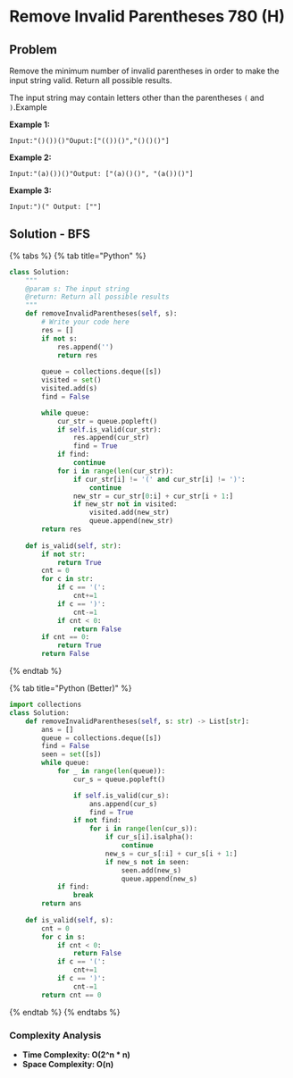 # Remove Invalid Parentheses 780 (H)

## Problem

Remove the minimum number of invalid parentheses in order to make the input string valid. Return all possible results.

The input string may contain letters other than the parentheses `(` and `)`.Example

**Example 1:**

```
Input:"()())()"Ouput:["(())()","()()()"]
```

**Example 2:**

```
Input:"(a)())()"Output: ["(a)()()", "(a())()"]
```

**Example 3:**

```
Input:")(" Output: [""]
```

## Solution - BFS

{% tabs %}
{% tab title="Python" %}
```python
class Solution:
    """
    @param s: The input string
    @return: Return all possible results
    """
    def removeInvalidParentheses(self, s):
        # Write your code here
        res = []
        if not s:
            res.append('')
            return res
        
        queue = collections.deque([s])
        visited = set()
        visited.add(s)
        find = False

        while queue:
            cur_str = queue.popleft()
            if self.is_valid(cur_str):
                res.append(cur_str)
                find = True
            if find:
                continue            
            for i in range(len(cur_str)):
                if cur_str[i] != '(' and cur_str[i] != ')':
                    continue
                new_str = cur_str[0:i] + cur_str[i + 1:]
                if new_str not in visited:
                    visited.add(new_str)
                    queue.append(new_str)
        return res
    
    def is_valid(self, str):
        if not str:
            return True
        cnt = 0
        for c in str:
            if c == '(':
                cnt+=1
            if c == ')':
                cnt-=1
            if cnt < 0:
                return False
        if cnt == 0:
            return True
        return False
```
{% endtab %}

{% tab title="Python (Better)" %}
```python
import collections
class Solution:
    def removeInvalidParentheses(self, s: str) -> List[str]:
        ans = []
        queue = collections.deque([s])
        find = False
        seen = set([s])
        while queue:
            for _ in range(len(queue)):
                cur_s = queue.popleft()

                if self.is_valid(cur_s):
                    ans.append(cur_s)
                    find = True
                if not find:
                    for i in range(len(cur_s)):
                        if cur_s[i].isalpha():
                            continue
                        new_s = cur_s[:i] + cur_s[i + 1:]
                        if new_s not in seen:
                            seen.add(new_s)
                            queue.append(new_s)
            if find:
                break
        return ans
    
    def is_valid(self, s):
        cnt = 0
        for c in s:
            if cnt < 0:
                return False
            if c == '(':
                cnt+=1
            if c == ')':
                cnt-=1
        return cnt == 0
```
{% endtab %}
{% endtabs %}

### Complexity Analysis

* **Time Complexity: O(2^n \* n)**
* **Space Complexity: O(n)**
